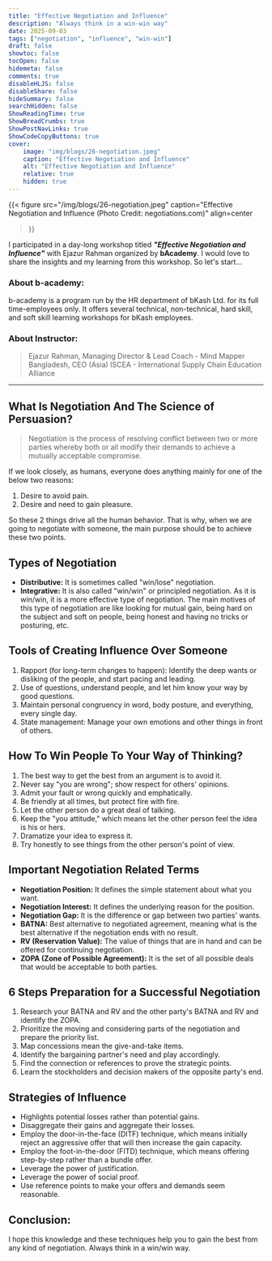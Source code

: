 ```yaml
---
title: "Effective Negotiation and Influence"
description: "Always think in a win-win way"
date: 2025-09-03
tags: ["negotiation", "influence", "win-win"]
draft: false
showtoc: false
tocOpen: false
hidemeta: false
comments: true
disableHLJS: false
disableShare: false
hideSummary: false
searchHidden: false
ShowReadingTime: true
ShowBreadCrumbs: true
ShowPostNavLinks: true
ShowCodeCopyButtons: true
cover:
    image: "img/blogs/26-negotiation.jpeg"
    caption: "Effective Negotiation and Influence"
    alt: "Effective Negotiation and Influence"
    relative: true
    hidden: true
---
```


{{< figure
    src="/img/blogs/26-negotiation.jpeg"
    caption="Effective Negotiation and Influence (Photo Credit: negotiations.com)"
    align=center
>}}

I participated in a day-long workshop titled ***"Effective Negotiation and Influence"*** with Ejazur Rahman organized by **bAcademy**. I would love to share the insights and my learning from this workshop. So let's start...

### About b-academy:
b-academy is a program run by the HR department of bKash Ltd. for its full time-employees only. It offers several technical, non-technical, hard skill, and soft skill learning workshops for bKash employees.

### About Instructor:
> Ejazur Rahman, Managing Director & Lead Coach - Mind Mapper Bangladesh, CEO (Asia) ISCEA - International Supply Chain Education Alliance

---

## What Is Negotiation And The Science of Persuasion?
> Negotiation is the process of resolving conflict between two or more parties whereby both or all modify their demands to achieve a mutually acceptable compromise.

If we look closely, as humans, everyone does anything mainly for one of the below two reasons:

1. Desire to avoid pain.
2. Desire and need to gain pleasure.

So these 2 things drive all the human behavior. That is why, when we are going to negotiate with someone, the main purpose should be to achieve these two points.

## Types of Negotiation
- **Distributive:** It is sometimes called "win/lose" negotiation.
- **Integrative:** It is also called "win/win" or principled negotiation. As it is win/win, it is a more effective type of negotiation. The main motives of this type of negotiation are like looking for mutual gain, being hard on the subject and soft on people, being honest and having no tricks or posturing, etc.

## Tools of Creating Influence Over Someone
1. Rapport (for long-term changes to happen): Identify the deep wants or disliking of the people, and start pacing and leading.
2. Use of questions, understand people, and let him know your way by good questions.
3. Maintain personal congruency in word, body posture, and everything, every single day.
4. State management: Manage your own emotions and other things in front of others.

## How To Win People To Your Way of Thinking?
1. The best way to get the best from an argument is to avoid it.
2. Never say "you are wrong"; show respect for others' opinions.
3. Admit your fault or wrong quickly and emphatically.
4. Be friendly at all times, but protect fire with fire.
5. Let the other person do a great deal of talking.
6. Keep the "you attitude," which means let the other person feel the idea is his or hers.
7. Dramatize your idea to express it.
8. Try honestly to see things from the other person's point of view.

## Important Negotiation Related Terms
- **Negotiation Position:** It defines the simple statement about what you want.
- **Negotiation Interest:** It defines the underlying reason for the position.
- **Negotiation Gap:** It is the difference or gap between two parties' wants.
- **BATNA:** Best alternative to negotiated agreement, meaning what is the best alternative if the negotiation ends with no result.
- **RV (Reservation Value):** The value of things that are in hand and can be offered for continuing negotiation.
- **ZOPA (Zone of Possible Agreement):** It is the set of all possible deals that would be acceptable to both parties.

## 6 Steps Preparation for a Successful Negotiation
1. Research your BATNA and RV and the other party's BATNA and RV and identify the ZOPA.
2. Prioritize the moving and considering parts of the negotiation and prepare the priority list.
3. Map concessions mean the give-and-take items.
4. Identify the bargaining partner's need and play accordingly.
5. Find the connection or references to prove the strategic points.
6. Learn the stockholders and decision makers of the opposite party's end.

## Strategies of Influence
- Highlights potential losses rather than potential gains.
- Disaggregate their gains and aggregate their losses.
- Employ the door-in-the-face (DITF) technique, which means initially reject an aggressive offer that will then increase the gain capacity.
- Employ the foot-in-the-door (FITD) technique, which means offering step-by-step rather than a bundle offer.
- Leverage the power of justification.
- Leverage the power of social proof.
- Use reference points to make your offers and demands seem reasonable.

## Conclusion:
I hope this knowledge and these techniques help you to gain the best from any kind of negotiation. Always think in a win/win way.